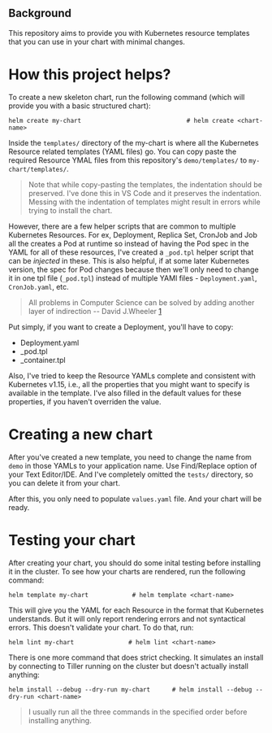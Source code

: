 ## Background
This repository aims to provide you with Kubernetes resource templates that you can use in your chart with minimal changes. 

# How this project helps?
To create a new skeleton chart, run the following command (which will provide you with a basic structured chart):

    helm create my-chart                             # helm create <chart-name>
    
Inside the `templates/` directory of the my-chart is where all the Kubernetes Resource related templates (YAML files) go. You can copy paste the required Resource YMAL files from this repository's `demo/templates/` to `my-chart/templates/`.

> Note that while copy-pasting the templates, the indentation should be preserved. I've done this in VS Code and it preserves the indentation. Messing with the indentation of templates might result in errors while trying to install the chart.

However, there are a few helper scripts that are common to multiple Kubernetes Resources. For ex, Deployment, Replica Set, CronJob and Job all the creates a Pod at runtime so instead of having the Pod spec in the YAML for all of these resources, I've created a `_pod.tpl` helper script that can be *injected* in these. This is also helpful, if at some later Kubernetes version, the spec for Pod changes because then we'll only need to change it in one tpl file (`_pod.tpl`) instead of multiple YAMl files - `Deployment.yaml`, `CronJob.yaml`, etc. 

> All problems in Computer Science can be solved by adding another layer of indirection -- David J.Wheeler [1](https://en.wikipedia.org/wiki/Fundamental_theorem_of_software_engineering)

Put simply, if you want to create a Deployment, you'll have to copy:
  - Deployment.yaml
  - _pod.tpl
  - _container.tpl
  
Also, I've tried to keep the Resource YAMLs complete and consistent with Kubernetes v1.15, i.e., all the properties that you might want to specify is available in the template. I've also filled in the default values for these properties, if you haven't overriden the value.

# Creating a new chart
After you've created a new template, you need to change the name from `demo` in those YAMLs to your application name. Use Find/Replace option of your Text Editor/IDE. And I've completely omitted the `tests/` directory, so you can delete it from your chart.

After this, you only need to populate `values.yaml` file. And your chart will be ready.

# Testing your chart
After creating your chart, you should do some inital testing before installing it in the cluster. To see how your charts are rendered, run the following command:

    helm template my-chart            # helm template <chart-name>
    
This will give you the YAML for each Resource in the format that Kubernetes understands. But it will only report rendering errors and not syntactical errors. This doesn't validate your chart. To do that, run:

    helm lint my-chart               # helm lint <chart-name>
    
There is one more command that does strict checking. It simulates an install by connecting to Tiller running on the cluster but doesn't actually install anything:

    helm install --debug --dry-run my-chart      # helm install --debug --dry-run <chart-name>
    
> I usually run all the three commands in the specified order before installing anything.

